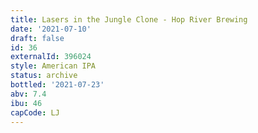 ```yaml
---
title: Lasers in the Jungle Clone - Hop River Brewing
date: '2021-07-10'
draft: false
id: 36
externalId: 396024
style: American IPA
status: archive
bottled: '2021-07-23'
abv: 7.4
ibu: 46
capCode: LJ
---
```


